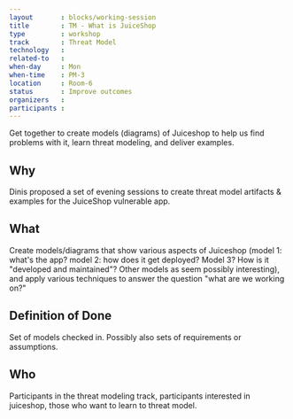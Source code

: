 ```yaml
---
layout       : blocks/working-session
title        : TM - What is JuiceShop
type         : workshop
track        : Threat Model
technology   :
related-to   :
when-day     : Mon
when-time    : PM-3
location     : Room-6
status       : Improve outcomes
organizers   :
participants :
---
```


Get together to create models (diagrams) of Juiceshop to help us find problems with it, learn threat modeling, and deliver examples.

## Why

Dinis proposed a set of evening sessions to create threat model artifacts & examples for the JuiceShop vulnerable app.

## What

Create models/diagrams that show various aspects of Juiceshop (model 1: what's the app?  model 2: how does it get deployed?  Model 3? How is it "developed and maintained"?  Other models as seem possibly interesting), and apply various techniques to answer the question "what are we working on?"

## Definition of Done

Set of models checked in.  Possibly also sets of requirements or assumptions.

## Who

Participants in the threat modeling track, participants interested in juiceshop, those who want to learn to threat model.
